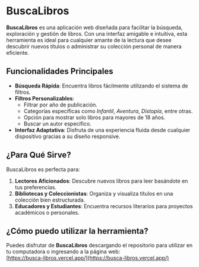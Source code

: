 # BuscaLibros

**BuscaLibros** es una aplicación web diseñada para facilitar la búsqueda, exploración y gestión de libros. Con una interfaz amigable e intuitiva, esta herramienta es ideal para cualquier amante de la lectura que desee descubrir nuevos títulos o administrar su colección personal de manera eficiente.

## Funcionalidades Principales

- **Búsqueda Rápida**: Encuentra libros fácilmente utilizando el sistema de filtros.
- **Filtros Personalizables**:
  - Filtrar por año de publicación.
  - Categorías específicas como *Infantil*, *Aventura*, *Distopía*, entre otras.
  - Opción para mostrar solo libros para mayores de 18 años.
  - Buscar un autor específico.
- **Interfaz Adaptativa**: Disfruta de una experiencia fluida desde cualquier dispositivo gracias a su diseño responsive.

## ¿Para Qué Sirve?

BuscaLibros es perfecta para:  
1. **Lectores Aficionados**: Descubre nuevos libros para leer basándote en tus preferencias.  
2. **Bibliotecas y Coleccionistas**: Organiza y visualiza títulos en una colección bien estructurada.  
3. **Educadores y Estudiantes**: Encuentra recursos literarios para proyectos académicos o personales.

## ¿Cómo puedo utilizar la herramienta?

Puedes disfrutar de **BuscaLibros** descargando el repositorio para utilizar en tu computadora o ingresando a la página web:  
[https://busca-libros.vercel.app/](https://busca-libros.vercel.app/)
